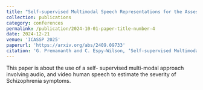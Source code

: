 ```yaml
---
title: "Self-supervised Multimodal Speech Representations for the Assessment of Schizophrenia Symptoms"
collection: publications
category: conferences
permalink: /publication/2024-10-01-paper-title-number-4
date: 2024-12-21
venue: 'ICASSP 2025'
paperurl: 'https://arxiv.org/abs/2409.09733'
citation: 'G. Premananth and C. Espy-Wilson, ‘Self-supervised Multimodal Speech Representations for the Assessment of Schizophrenia Symptoms’, arXiv preprint arXiv:2409. 09733, 2024.'
---
```


This paper is about the use of a self- supervised multi-modal approach involving audio, and video human speech to estimate the severity of Schizophrenia symptoms.